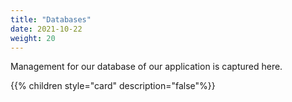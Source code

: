 ```yaml
---
title: "Databases"
date: 2021-10-22
weight: 20
---
```


Management for our database of our application is captured here.

{{% children style="card" description="false"%}}
